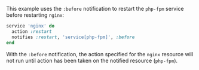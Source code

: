 This example uses the `:before` notification to restart the `php-fpm`
service before restarting `nginx`:

```ruby
service 'nginx' do
  action :restart
  notifies :restart, 'service[php-fpm]', :before
end
```

With the `:before` notification, the action specified for the `nginx`
resource will not run until action has been taken on the notified
resource (`php-fpm`).
